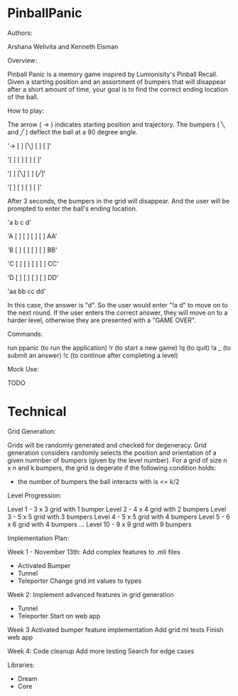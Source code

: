 # PinballPanic

Authors:

Arshana Welivita and Kenneth Elsman

Overview:

Pinball Panic is a memory game inspired by Lumionisity's Pinball Recall.
Given a starting position and an assortment of bumpers that will disappear after a short amount of time, your goal is to find the
correct ending location of the ball.

How to play:

The arrow ( -> ) indicates starting position and trajectory.
The bumpers ( ╲ and ╱ ) deflect the ball at a 90 degree angle.

'-> [ ] [╲] [ ] [ ]'

  '[ ] [ ] [ ] [ ]'
  
  '[ ] [╲] [ ] [╱]'
  
  '[ ] [ ] [ ] [ ]'

After 3 seconds, the bumpers in the grid will disappear. And the user will be prompted to enter the ball's ending location.

   'a   b   c   d'
   
'A [ ] [ ] [ ] [ ] AA'

'B [ ] [ ] [ ] [ ] BB'

'C [ ] [ ] [ ] [ ] CC'

'D [ ] [ ] [ ] [ ] DD'

 'aa  bb  cc  dd'

In this case, the answer is "d". So the user would enter "!a d" to move on to the next round.
If the user enters the correct answer, they will move on to a harder level, otherwise they are presented with a "GAME OVER".

Commands:

run ppanic (to run the application)
!r (to start a new game)
!q (to quit)
!a _ (to submit an answer)
!c (to continue after completing a level)

Mock Use:

TODO


# Technical

Grid Generation:

Grids will be randomly generated and checked for degeneracy. Grid generation considers randomly selects the position and orientation of a given numnber of bumpers (given by the level number).
For a grid of size n x n and k bumpers, the grid is degerate if the following condition holds:
  - the number of bumpers the ball interacts with is <= k/2

Level Progression:

Level 1 - 3 x 3 grid with 1 bumper
Level 2 - 4 x 4 grid with 2 bumpers
Level 3 - 5 x 5 grid with 3 bumpers
Level 4 - 5 x 5 grid with 4 bumpers
Level 5 - 6 x 6 grid with 4 bumpers
...
Level 10 - 9 x 9 grid with 9 bumpers

Implementation Plan:

Week 1 - November 13th:
Add complex features to .mli files
- Activated Bumper
- Tunnel
- Teleporter
Change grid int values to types

Week 2:
Implement advanced features in grid generation
- Tunnel
- Teleporter
Start on web app

Week 3
Activated bumper feature implementation 
Add grid.ml tests
Finish web app

Week 4:
Code cleanup
Add more testing
Search for edge cases

Libraries:

- Dream
- Core
